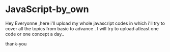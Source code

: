 # JavaScript-by_own

Hey Everyonne ,here i'll upload my whole javascript codes in which i'll try to cover all the topics from basic to advance .
I will try to upload atleast one code or one concept a day..


thank-you

